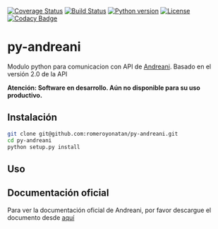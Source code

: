 [![Coverage Status](https://coveralls.io/repos/romeroyonatan/py-andreani/badge.svg?branch=master&service=github)](https://coveralls.io/github/romeroyonatan/py-andreani?branch=master)
[![Build Status](https://travis-ci.org/romeroyonatan/py-andreani.svg?branch=master)](https://travis-ci.org/romeroyonatan/py-andreani)
[![Python version](https://img.shields.io/badge/python-3.2%203.3%203.4%203.5-blue.svg)](https://travis-ci.org/romeroyonatan/py-andreani)
[![License](https://img.shields.io/badge/license-GPLv2-yellow.svg?style=flat-square)](https://github.com/romeroyonatan/py-andreani/blob/master/LICENSE)
[![Codacy Badge](https://api.codacy.com/project/badge/1dec11a8c42b4d5093c035dd66635857)](https://www.codacy.com/app/yromero/py-andreani)

# py-andreani

Modulo python para comunicacion con API de [Andreani](http://www.andreani.com.ar/).
Basado en el versión 2.0 de la API

**Atención: Software en desarrollo. Aún no disponible para su uso productivo.**

## Instalación
```bash
git clone git@github.com:romeroyonatan/py-andreani.git
cd py-andreani
python setup.py install
```

## Uso

## Documentación oficial
Para ver la documentación oficial de Andreani, por favor descargue el documento desde [aquí](http://www.andreani.com/FilesRelated/Download?FileId=27)

